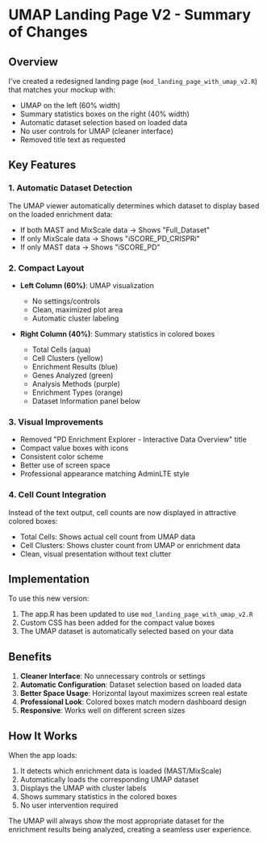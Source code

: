 # UMAP Landing Page V2 - Summary of Changes

## Overview

I've created a redesigned landing page (`mod_landing_page_with_umap_v2.R`) that matches your mockup with:
- UMAP on the left (60% width)
- Summary statistics boxes on the right (40% width)
- Automatic dataset selection based on loaded data
- No user controls for UMAP (cleaner interface)
- Removed title text as requested

## Key Features

### 1. Automatic Dataset Detection
The UMAP viewer automatically determines which dataset to display based on the loaded enrichment data:
- If both MAST and MixScale data → Shows "Full_Dataset"
- If only MixScale data → Shows "iSCORE_PD_CRISPRi" 
- If only MAST data → Shows "iSCORE_PD"

### 2. Compact Layout
- **Left Column (60%)**: UMAP visualization
  - No settings/controls
  - Clean, maximized plot area
  - Automatic cluster labeling

- **Right Column (40%)**: Summary statistics in colored boxes
  - Total Cells (aqua)
  - Cell Clusters (yellow)
  - Enrichment Results (blue)
  - Genes Analyzed (green)
  - Analysis Methods (purple)
  - Enrichment Types (orange)
  - Dataset Information panel below

### 3. Visual Improvements
- Removed "PD Enrichment Explorer - Interactive Data Overview" title
- Compact value boxes with icons
- Consistent color scheme
- Better use of screen space
- Professional appearance matching AdminLTE style

### 4. Cell Count Integration
Instead of the text output, cell counts are now displayed in attractive colored boxes:
- Total Cells: Shows actual cell count from UMAP data
- Cell Clusters: Shows cluster count from UMAP or enrichment data
- Clean, visual presentation without text clutter

## Implementation

To use this new version:

1. The app.R has been updated to use `mod_landing_page_with_umap_v2.R`
2. Custom CSS has been added for the compact value boxes
3. The UMAP dataset is automatically selected based on your data

## Benefits

1. **Cleaner Interface**: No unnecessary controls or settings
2. **Automatic Configuration**: Dataset selection based on loaded data
3. **Better Space Usage**: Horizontal layout maximizes screen real estate
4. **Professional Look**: Colored boxes match modern dashboard design
5. **Responsive**: Works well on different screen sizes

## How It Works

When the app loads:
1. It detects which enrichment data is loaded (MAST/MixScale)
2. Automatically loads the corresponding UMAP dataset
3. Displays the UMAP with cluster labels
4. Shows summary statistics in the colored boxes
5. No user intervention required

The UMAP will always show the most appropriate dataset for the enrichment results being analyzed, creating a seamless user experience.